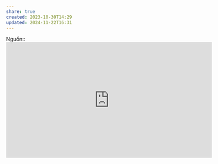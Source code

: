 ```yaml
---
share: true
created: 2023-10-30T14:29
updated: 2024-11-22T16:31
---
```

Nguồn:: <iframe width="560" height="315" src="https://www.youtube.com/embed/Bf7vDBBOBUA?si=VW8eRGGkheksWlgW" title="YouTube video player" frameborder="0" allow="accelerometer; autoplay; clipboard-write; encrypted-media; gyroscope; picture-in-picture; web-share" referrerpolicy="strict-origin-when-cross-origin" allowfullscreen></iframe>